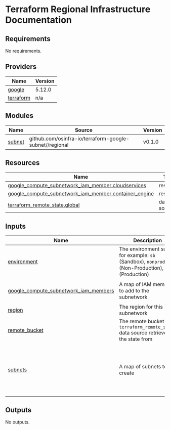 # Terraform Regional Infrastructure Documentation

<!-- BEGINNING OF PRE-COMMIT-TERRAFORM DOCS HOOK -->
## Requirements

No requirements.

## Providers

| Name | Version |
|------|---------|
| <a name="provider_google"></a> [google](#provider\_google) | 5.12.0 |
| <a name="provider_terraform"></a> [terraform](#provider\_terraform) | n/a |

## Modules

| Name | Source | Version |
|------|--------|---------|
| <a name="module_subnet"></a> [subnet](#module\_subnet) | github.com/osinfra-io/terraform-google-subnet//regional | v0.1.0 |

## Resources

| Name | Type |
|------|------|
| [google_compute_subnetwork_iam_member.cloudservices](https://registry.terraform.io/providers/hashicorp/google/latest/docs/resources/compute_subnetwork_iam_member) | resource |
| [google_compute_subnetwork_iam_member.container_engine](https://registry.terraform.io/providers/hashicorp/google/latest/docs/resources/compute_subnetwork_iam_member) | resource |
| [terraform_remote_state.global](https://registry.terraform.io/providers/hashicorp/terraform/latest/docs/data-sources/remote_state) | data source |

## Inputs

| Name | Description | Type | Default | Required |
|------|-------------|------|---------|:--------:|
| <a name="input_environment"></a> [environment](#input\_environment) | The environment suffix for example: `sb` (Sandbox), `nonprod` (Non-Production), `prod` (Production) | `string` | `"sb"` | no |
| <a name="input_google_compute_subnetwork_iam_members"></a> [google\_compute\_subnetwork\_iam\_members](#input\_google\_compute\_subnetwork\_iam\_members) | A map of IAM members to add to the subnetwork | <pre>map(object({<br>    project_number = string<br>  }))</pre> | n/a | yes |
| <a name="input_region"></a> [region](#input\_region) | The region for this subnetwork | `string` | n/a | yes |
| <a name="input_remote_bucket"></a> [remote\_bucket](#input\_remote\_bucket) | The remote bucket the `terraform_remote_state` data source retrieves the state from | `string` | n/a | yes |
| <a name="input_subnets"></a> [subnets](#input\_subnets) | A map of subnets to create | <pre>map(object({<br>    ip_cidr_range = string<br>    secondary_ip_ranges = list(object({<br>      ip_cidr_range = string<br>      range_name    = string<br>    }))<br>  }))</pre> | n/a | yes |

## Outputs

No outputs.
<!-- END OF PRE-COMMIT-TERRAFORM DOCS HOOK -->
